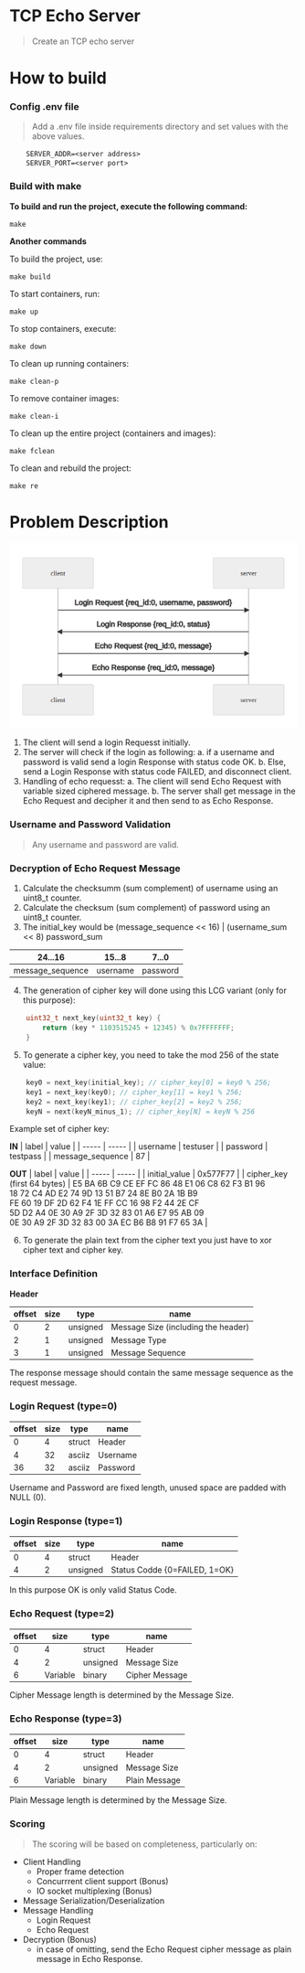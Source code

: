 # TCP Echo Server
> Create an TCP echo server

# How to build

### Config .env file
> Add a .env file inside requirements directory and set values with the above values.

        SERVER_ADDR=<server address>
        SERVER_PORT=<server port>

### Build with make

**To build and run the project, execute the following command:**
```
make
```

**Another commands**

To build the project, use:
```
make build
```

To start containers, run:
```
make up
```

To stop containers, execute:
```
make down
```

To clean up running containers:
```
make clean-p
```

To remove container images:
```
make clean-i
```

To clean up the entire project (containers and images):
```
make fclean
```

To clean and rebuild the project:
```
make re
```

# Problem Description

![Graph](./assets/img/Graph.png)

1. The client will send a login Requesst initially.
2. The server will check if the login as following:
    a. if a username and password is valid send a login Response with status code OK.
    b. Else, send a Login Response with status code FAILED, and disconnect client.
3. Handling of echo requesst:
    a. The client will send Echo Request with variable sized ciphered message.
    b. The server shall get message in the Echo Request and decipher it and then send to as Echo Response.

### Username and Password Validation
> Any username and password are valid.

### Decryption of Echo Request Message

1. Calculate the checksumm (sum complement) of username using an uint8_t counter.
2. Calculate the checksum (sum complement) of password using an uint8_t counter.
3. The initial_key would be (message_sequence << 16) | (username_sum << 8)
password_sum

| 24...16 | 15...8 | 7...0 |
| ------- | ------ | ----- |
| message_sequence | username | password |

4. The generation of cipher key will done using this LCG variant (only for this purpose):

```C++
    uint32_t next_key(uint32_t key) {
        return (key * 1103515245 + 12345) % 0x7FFFFFFF;
    }
```

5. To generate a cipher key, you need to take the mod 256 of the state value:

```c++
    key0 = next_key(initial_key); // cipher_key[0] = key0 % 256;
    key1 = next_key(key0); // cipher_key[1] = key1 % 256;
    key2 = next_key(key1); // cipher_key[2] = key2 % 256;
    keyN = next(keyN_minus_1); // cipher_key[N] = keyN % 256
```

Example set of cipher key:

**IN**
| label | value |
| ----- | ----- |
| username | testuser |
| password | testpass |
| message_sequence | 87 |

**OUT**
| label | value |
| ----- | ----- |
| initial_value | 0x577F77 |
| cipher_key (first 64 bytes) | E5 BA 6B C9 CE EF FC 86 48 E1 06 C8 62 F3 B1 96 <br> 18 72 C4 AD E2 74 9D 13 51 B7 24 8E B0 2A 1B B9 <br> FE 60 19 DF 2D 62 F4 1E FF CC 16 98 F2 44 2E CF <br> 5D D2 A4 0E 30 A9 2F 3D 32 83 01 A6 E7 95 AB 09 <br> 0E 30 A9 2F 3D 32 83 00 3A EC B6 B8 91 F7 65 3A |

6. To generate the plain text from the cipher text you just have to xor cipher text and cipher key.

### Interface Definition

**Header**

| offset | size | type | name |
| ------ | ---- | ---- | ---- |
| 0 | 2 | unsigned | Message Size (including the header) |
| 2 | 1 | unsigned | Message Type |
| 3 | 1 | unsigned | Message Sequence |

The response message should contain the same message sequence as the request message.

### Login Request (type=0)

| offset | size | type | name |
| ------ | ---- | ---- | ---- |
| 0 | 4 | struct | Header |
| 4 | 32 | asciiz | Username |
| 36 | 32 | asciiz | Password |

Username and Password are fixed length, unused space are padded with NULL (0).

### Login Response (type=1)

| offset | size | type | name |
| ------ | ---- | ---- | ---- |
| 0 | 4 | struct | Header |
| 4 | 2 | unsigned | Status Codde {0=FAILED, 1=OK} |

In this purpose OK is only valid Status Code.

### Echo Request (type=2)

| offset | size | type | name |
| ------ | ---- | ---- | ---- |
| 0 | 4 | struct | Header |
| 4 | 2 | unsigned | Message Size |
| 6 | Variable | binary | Cipher Message |

Cipher Message length is determined by the Message Size.

### Echo Response (type=3)

| offset | size | type | name |
| ------ | ---- | ---- | ---- |
| 0 | 4 | struct | Header |
| 4 | 2 | unsigned | Message Size |
| 6 | Variable | binary | Plain Message |

Plain Message length is determined by the Message Size.

### Scoring 
> The scoring will be based on completeness, particularly on:

- Client Handling
    - Proper frame detection
    - Concurrrent client support (Bonus)
    - IO socket multiplexing (Bonus)
- Message Serialization/Deserialization
- Message Handling
    - Login Request
    - Echo Request
- Decryption (Bonus)
    - in case of omitting, send the Echo Request cipher message as plain message in Echo Response.